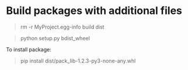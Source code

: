 # Build packages with additional files

> rm -r MyProject.egg-info build dist

> python setup.py bdist_wheel 

To install package:

> pip install dist/pack_lib-1.2.3-py3-none-any.whl